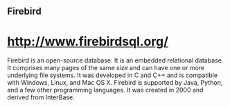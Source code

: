 ## Firebird 

# http://www.firebirdsql.org/

Firebird is an open-source database. It is an embedded relational database. It comprises many pages of the same size and can have one or more underlying file systems. It was developed in C and C++ and is compatible with Windows, Linux, and Mac OS X. Firebird is supported by Java, Python, and a few other programming languages. It was created in 2000 and derived from InterBase. 
